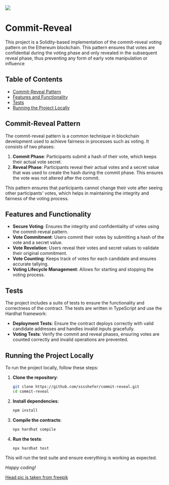 <img src="https://github.com/user-attachments/assets/6a1a669e-95aa-41ad-a2f1-bb3ef05b8a66"/>

# Commit-Reveal
This project is a Solidity-based implementation of the commit-reveal voting pattern on the Ethereum blockchain. This pattern ensures that votes are confidential during the voting phase and only revealed in the subsequent reveal phase, thus preventing any form of early vote manipulation or influence

## Table of Contents

- [Commit-Reveal Pattern](#commit-reveal-pattern)
- [Features and Functionality](#features-and-functionality)
- [Tests](#tests)
- [Running the Project Locally](#running-the-project-locally)

## Commit-Reveal Pattern

The commit-reveal pattern is a common technique in blockchain development used to achieve fairness in processes such as voting. It consists of two phases:
1. **Commit Phase**: Participants submit a hash of their vote, which keeps their actual vote secret.
2. **Reveal Phase**: Participants reveal their actual votes and a secret value that was used to create the hash during the commit phase. This ensures the vote was not altered after the commit.

This pattern ensures that participants cannot change their vote after seeing other participants' votes, which helps in maintaining the integrity and fairness of the voting process.

## Features and Functionality

- **Secure Voting**: Ensures the integrity and confidentiality of votes using the commit-reveal pattern.
- **Vote Commitment**: Users commit their votes by submitting a hash of the vote and a secret value.
- **Vote Revelation**: Users reveal their votes and secret values to validate their original commitment.
- **Vote Counting**: Keeps track of votes for each candidate and ensures accurate tallying.
- **Voting Lifecycle Management**: Allows for starting and stopping the voting process.

## Tests

The project includes a suite of tests to ensure the functionality and correctness of the contract. The tests are written in TypeScript and use the Hardhat framework:

- **Deployment Tests**: Ensure the contract deploys correctly with valid candidate addresses and handles invalid inputs gracefully.
- **Voting Tests**: Verify the commit and reveal phases, ensuring votes are counted correctly and invalid operations are prevented.

## Running the Project Locally

To run the project locally, follow these steps:

1. **Clone the repository**:
    ```sh
    git clone https://github.com/sssshefer/commit-reveal.git
    cd commit-reveal
    ```

2. **Install dependencies**:
    ```sh
    npm install
    ```

3. **Compile the contracts**:
    ```sh
    npx hardhat compile
    ```

4. **Run the tests**:
    ```sh
    npx hardhat test
    ```

This will run the test suite and ensure everything is working as expected.


*Happy coding!*

<a href="https://ru.freepik.com/free-vector/siluet-voprositel-nogo-znaka-rucnoi-raboty_81102258.htm#fromView=search&page=1&position=5&uuid=b7a2db65-277f-48a5-a72b-96b209dd68e1">Head pic is taken from freepik</a>
